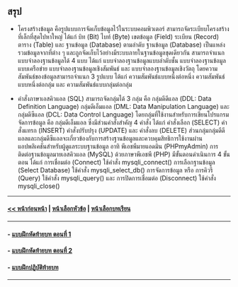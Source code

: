 ## สรุป
* โครงสร้างข้อมูล คือรูปแบบการจัดเก็บข้อมูลไว้ในระบบคอมพิวเตอร์ สามารถจัดระเบียบโครงสร้างที่เล็กที่สุดไปหาใหญ่ ได้แก่ บิท (Bit) ไบท์ (Byte) เขตข้อมูล (Field) ระเบียน (Record) ตาราง (Table) และ ฐานข้อมูล (Database) ตามลำดับ ฐานข้อมูล (Database) เป็นแหล่งรวมข้อมูลจากที่ต่าง ๆ และถูกจัดเก็บไว้อย่างมีระบบภายในฐานข้อมูลชุดเดียวกัน สามารถจำแนกแบบจำลองฐานข้อมูลได้ 4 แบบ ได้แก่ แบบจำลองฐานข้อมูลแบบลำดับชั้น แบบจำลองฐานข้อมูลแบบเครือข่าย แบบจำลองฐานข้อมูลเชิงสัมพันธ์ และ แบบจำลองฐานข้อมูลเชิงวัตถุ โดยความสัมพันธ์ของข้อมูลสามารถจำแนก 3 รูปแบบ ได้แก่ ความสัมพันธ์แบบหนึ่งต่อหนึ่ง ความสัมพันธ์แบบหนึ่งต่อกลุ่ม และ ความสัมพันธ์แบบกลุ่มต่อกลุ่ม 

* คำสั่งภาษาเอสคิวแอล (SQL) สามารถจัดกลุ่มได้ 3 กลุ่ม คือ กลุ่มดีดีแอล (DDL: Data Definition Language) กลุ่มดีเอ็มแอล (DML: Data Manipulation Language) และ กลุ่มดีซีแอล (DCL: Data Control Language) โดยกลุ่มที่ใช้งานสำหรับการเขียนโปรแกรมจัดการข้อมูล คือ กลุ่มดีเอ็มแอล ซึ่งมีส่วนคำสั่งสำคัญ 4 คำสั่ง ได้แก่ คำสั่งเลือก (SELECT) คำสั่งแทรก (INSERT) คำสั่งปรับปรุง (UPDATE) และ คำสั่งลบ (DELETE) ส่วนกลุ่มกลุ่มดีดีแอลและกลุ่มดีซีแอลจะเกี่ยวข้องกับการสร้างฐานข้อมูลและควบคุมสิทธิการใช้งานผ่านแอปพลิเคชันสำหรับผู้ดูแลระบบฐานข้อมูล อาทิ พีเอชพีมายแอดมิน (PHPmyAdmin) การติดต่อฐานข้อมูลมายเอสคิวแอล (MySQL) ด้วยภาษาพีเอชพี (PHP) มีขั้นตอนดำเนินการ 4 ขั้นตอน ได้แก่ การเชื่อมต่อ (Connect) ใช้คำสั่ง mysqli_connect() การเลือกฐานข้อมูล (Select Database) ใช้คำสั่ง mysqli_select_db() การจัดการข้อมูล หรือ การคิวรี (Query) ใช้คำสั่ง mysqli_query() และ	การปิดการเชื่อมต่อ (Disconnect) ใช้คำสั่ง mysqli_close() 

---
#### [<< หน้าก่อนหน้า](0405.md) | [หน้าเลือกหัวข้อ](README.md) | [หน้าเลือกบทเรียน](../README.md)
---
#### - [แบบฝึกหัดท้ายบท ตอนที่ 1](0430.md)
#### - [แบบฝึกหัดท้ายบท ตอนที่ 2](0450.md)
#### - [แบบฝึกปฏิบัติท้ายบท](0470.md)
---